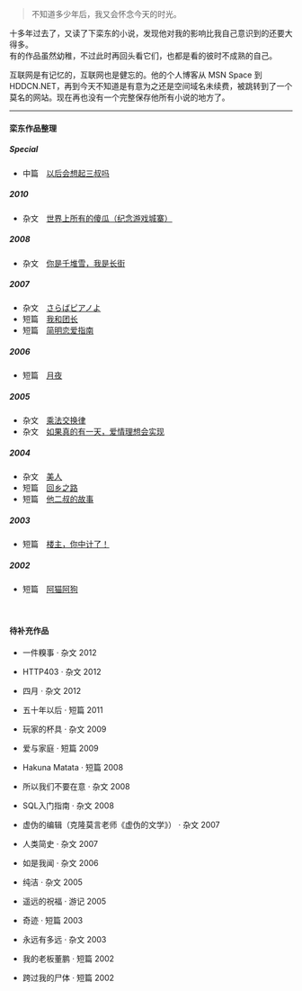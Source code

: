 > 不知道多少年后，我又会怀念今天的时光。 


十多年过去了，又读了下栾东的小说，发现他对我的影响比我自己意识到的还要大得多。  
有的作品虽然幼稚，不过此时再回头看它们，也都是看的彼时不成熟的自己。

互联网是有记忆的，互联网也是健忘的。他的个人博客从 MSN Space 到 HDDCN.NET，再到今天不知道是有意为之还是空间域名未续费，被跳转到了一个莫名的网站。现在再也没有一个完整保存他所有小说的地方了。

---

#### 栾东作品整理  
##### Special
- 中篇　[以后会想起三叔吗][0801]

##### 2010  
- 杂文　[世界上所有的傻瓜（纪念游戏城寨）][1001]

##### 2008  
- 杂文　[你是千堆雪，我是长街][0802]

##### 2007  
- 杂文　[さらばピアノよ][0703]
- 短篇　[我和团长][0702]
- 短篇　[简明恋爱指南][0701]

##### 2006  
- 短篇　[月夜][0601]

##### 2005  
- 杂文　[乘法交换律][0502]
- 杂文　[如果真的有一天，爱情理想会实现][0501]

##### 2004  
- 杂文　[美人][0401]
- 短篇　[回乡之路][0402]
- 短篇　[他二叔的故事][0403]

##### 2003  
- 短篇　[楼主，你中计了！][0301]

##### 2002  
- 短篇　[阿猫阿狗][0201] 

[1001]: /2010/01/01/aho

[0801]: /2008/01/01/3rd-uncle
[0802]: /2008/01/01/yau-tsai

[0703]: /2007/01/01/farewell-to-the-piano
[0702]: /2007/01/01/my-commander-and-i
[0701]: /2007/01/01/a-simple-guide-on-love

[0601]: /2006/01/01/tsukiyo

[0502]: /2005/01/01/commutative-law-of-multiplication
[0501]: /2005/01/01/if

[0401]: /2004/01/01/beauty
[0402]: /2004/01/01/way-home
[0403]: /2004/01/01/vagrant-story

[0301]: /2003/01/01/trap

[0201]: /2002/01/01/tun-town

　　

#### 待补充作品

- 一件糗事 · 杂文 2012 
- HTTP403 · 杂文 2012 
- 四月 · 杂文 2012  
  
  
- 五十年以后 · 短篇 2011  
  
  
- 玩家的杯具 · 杂文 2009 
- 爱与家庭 · 短篇 2009  

  
- Hakuna Matata · 短篇 2008 
- 所以我们不要在意 · 杂文 2008 
- SQL入门指南 · 杂文 2008  
  
  
- 虚伪的编辑（克隆莫言老师《虚伪的文学》） · 杂文 2007 
- 人类简史 · 杂文 2007 
  
  
- 如是我闻 · 杂文 2006 
  
  
- 纯洁 · 杂文 2005 
- 遥远的祝福 · 游记 2005 
  
  
- 奇迹 · 短篇 2003 
- 永远有多远 · 杂文 2003 
  
  
- 我的老板董鹏 · 短篇 2002 
- 跨过我的尸体 · 短篇 2002 